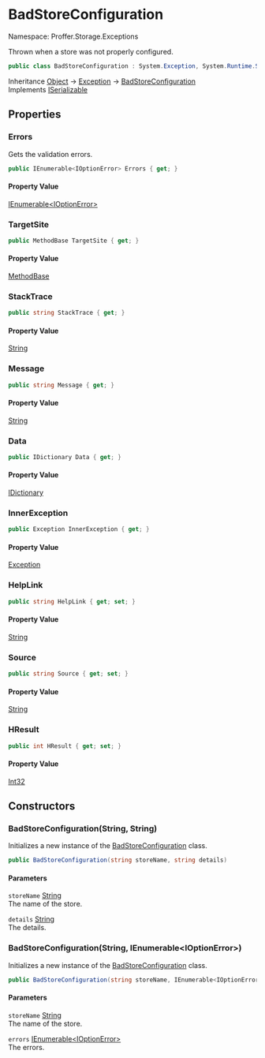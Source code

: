 # BadStoreConfiguration

Namespace: Proffer.Storage.Exceptions

Thrown when a store was not properly configured.

```csharp
public class BadStoreConfiguration : System.Exception, System.Runtime.Serialization.ISerializable
```

Inheritance [Object](https://docs.microsoft.com/en-us/dotnet/api/system.object) → [Exception](https://docs.microsoft.com/en-us/dotnet/api/system.exception) → [BadStoreConfiguration](./proffer.storage.exceptions.badstoreconfiguration)<br>
Implements [ISerializable](https://docs.microsoft.com/en-us/dotnet/api/system.runtime.serialization.iserializable)

## Properties

### **Errors**

Gets the validation errors.

```csharp
public IEnumerable<IOptionError> Errors { get; }
```

#### Property Value

[IEnumerable&lt;IOptionError&gt;](https://docs.microsoft.com/en-us/dotnet/api/system.collections.generic.ienumerable-1)<br>

### **TargetSite**



```csharp
public MethodBase TargetSite { get; }
```

#### Property Value

[MethodBase](https://docs.microsoft.com/en-us/dotnet/api/system.reflection.methodbase)<br>

### **StackTrace**



```csharp
public string StackTrace { get; }
```

#### Property Value

[String](https://docs.microsoft.com/en-us/dotnet/api/system.string)<br>

### **Message**



```csharp
public string Message { get; }
```

#### Property Value

[String](https://docs.microsoft.com/en-us/dotnet/api/system.string)<br>

### **Data**



```csharp
public IDictionary Data { get; }
```

#### Property Value

[IDictionary](https://docs.microsoft.com/en-us/dotnet/api/system.collections.idictionary)<br>

### **InnerException**



```csharp
public Exception InnerException { get; }
```

#### Property Value

[Exception](https://docs.microsoft.com/en-us/dotnet/api/system.exception)<br>

### **HelpLink**



```csharp
public string HelpLink { get; set; }
```

#### Property Value

[String](https://docs.microsoft.com/en-us/dotnet/api/system.string)<br>

### **Source**



```csharp
public string Source { get; set; }
```

#### Property Value

[String](https://docs.microsoft.com/en-us/dotnet/api/system.string)<br>

### **HResult**



```csharp
public int HResult { get; set; }
```

#### Property Value

[Int32](https://docs.microsoft.com/en-us/dotnet/api/system.int32)<br>

## Constructors

### **BadStoreConfiguration(String, String)**

Initializes a new instance of the [BadStoreConfiguration](./proffer.storage.exceptions.badstoreconfiguration) class.

```csharp
public BadStoreConfiguration(string storeName, string details)
```

#### Parameters

`storeName` [String](https://docs.microsoft.com/en-us/dotnet/api/system.string)<br>
The name of the store.

`details` [String](https://docs.microsoft.com/en-us/dotnet/api/system.string)<br>
The details.

### **BadStoreConfiguration(String, IEnumerable&lt;IOptionError&gt;)**

Initializes a new instance of the [BadStoreConfiguration](./proffer.storage.exceptions.badstoreconfiguration) class.

```csharp
public BadStoreConfiguration(string storeName, IEnumerable<IOptionError> errors)
```

#### Parameters

`storeName` [String](https://docs.microsoft.com/en-us/dotnet/api/system.string)<br>
The name of the store.

`errors` [IEnumerable&lt;IOptionError&gt;](https://docs.microsoft.com/en-us/dotnet/api/system.collections.generic.ienumerable-1)<br>
The errors.
